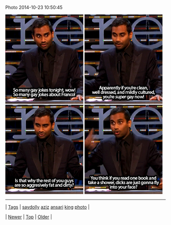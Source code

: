 <!--
title: Photo 2014-10-23 10
date: 2020-06-28T15:27:00.033Z
tags: saydolly, aziz, ansari, king, photo
-->


Photo 2014-10-23 10:50:45

![](100740705934-0.gif)
![](100740705934-1.gif)
![](100740705934-2.gif)
![](100740705934-3.gif)

<!--BOTTOM-POST-NAVIGATION-->
---

| [Tags](tags.md) | [saydolly](tag-saydolly.md) [aziz](tag-aziz.md) [ansari](tag-ansari.md) [king](tag-king.md) [photo](tag-photo.md) |

| [Newer](100735513914.md) | [Top](index.md) | [Older](100776036139.md) |